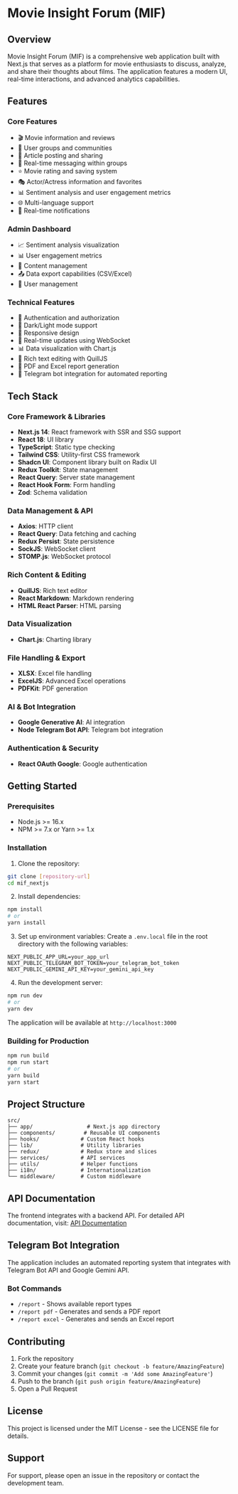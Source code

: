 # Movie Insight Forum (MIF)

## Overview

Movie Insight Forum (MIF) is a comprehensive web application built with Next.js that serves as a platform for movie enthusiasts to discuss, analyze, and share their thoughts about films. The application features a modern UI, real-time interactions, and advanced analytics capabilities.

## Features

### Core Features
- 🎬 Movie information and reviews
- 👥 User groups and communities
- 📝 Article posting and sharing
- 💬 Real-time messaging within groups
- ⭐ Movie rating and saving system
- 🎭 Actor/Actress information and favorites
- 📊 Sentiment analysis and user engagement metrics
- 🌐 Multi-language support
- 🔔 Real-time notifications

### Admin Dashboard
- 📈 Sentiment analysis visualization
- 📊 User engagement metrics
- 📑 Content management
- 📤 Data export capabilities (CSV/Excel)
- 👥 User management

### Technical Features
- 🔐 Authentication and authorization
- 🌙 Dark/Light mode support
- 📱 Responsive design
- 🔄 Real-time updates using WebSocket
- 📊 Data visualization with Chart.js
- 📝 Rich text editing with QuillJS
- 📄 PDF and Excel report generation
- 🤖 Telegram bot integration for automated reporting

## Tech Stack

### Core Framework & Libraries
- **Next.js 14**: React framework with SSR and SSG support
- **React 18**: UI library
- **TypeScript**: Static type checking
- **Tailwind CSS**: Utility-first CSS framework
- **Shadcn UI**: Component library built on Radix UI
- **Redux Toolkit**: State management
- **React Query**: Server state management
- **React Hook Form**: Form handling
- **Zod**: Schema validation

### Data Management & API
- **Axios**: HTTP client
- **React Query**: Data fetching and caching
- **Redux Persist**: State persistence
- **SockJS**: WebSocket client
- **STOMP.js**: WebSocket protocol

### Rich Content & Editing
- **QuillJS**: Rich text editor
- **React Markdown**: Markdown rendering
- **HTML React Parser**: HTML parsing

### Data Visualization
- **Chart.js**: Charting library

### File Handling & Export
- **XLSX**: Excel file handling
- **ExcelJS**: Advanced Excel operations
- **PDFKit**: PDF generation

### AI & Bot Integration
- **Google Generative AI**: AI integration
- **Node Telegram Bot API**: Telegram bot integration

### Authentication & Security
- **React OAuth Google**: Google authentication

## Getting Started

### Prerequisites
- Node.js >= 16.x
- NPM >= 7.x or Yarn >= 1.x

### Installation

1. Clone the repository:
```bash
git clone [repository-url]
cd mif_nextjs
```

2. Install dependencies:
```bash
npm install
# or
yarn install
```

3. Set up environment variables:
Create a `.env.local` file in the root directory with the following variables:
```env
NEXT_PUBLIC_APP_URL=your_app_url
NEXT_PUBLIC_TELEGRAM_BOT_TOKEN=your_telegram_bot_token
NEXT_PUBLIC_GEMINI_API_KEY=your_gemini_api_key
```

4. Run the development server:
```bash
npm run dev
# or
yarn dev
```

The application will be available at `http://localhost:3000`

### Building for Production

```bash
npm run build
npm run start
# or
yarn build
yarn start
```

## Project Structure

```
src/
├── app/                 # Next.js app directory
├── components/         # Reusable UI components
├── hooks/             # Custom React hooks
├── lib/               # Utility libraries
├── redux/             # Redux store and slices
├── services/          # API services
├── utils/             # Helper functions
├── i18n/              # Internationalization
└── middleware/        # Custom middleware
```

## API Documentation

The frontend integrates with a backend API. For detailed API documentation, visit:
[API Documentation](https://documenter.getpostman.com/view/21875363/2sAXqp83yy#93b88b25-cf2c-444c-8f38-ed74c47524f1)

## Telegram Bot Integration

The application includes an automated reporting system that integrates with Telegram Bot API and Google Gemini API.

### Bot Commands
- `/report` - Shows available report types
- `/report pdf` - Generates and sends a PDF report
- `/report excel` - Generates and sends an Excel report

## Contributing

1. Fork the repository
2. Create your feature branch (`git checkout -b feature/AmazingFeature`)
3. Commit your changes (`git commit -m 'Add some AmazingFeature'`)
4. Push to the branch (`git push origin feature/AmazingFeature`)
5. Open a Pull Request

## License

This project is licensed under the MIT License - see the LICENSE file for details.

## Support

For support, please open an issue in the repository or contact the development team.
